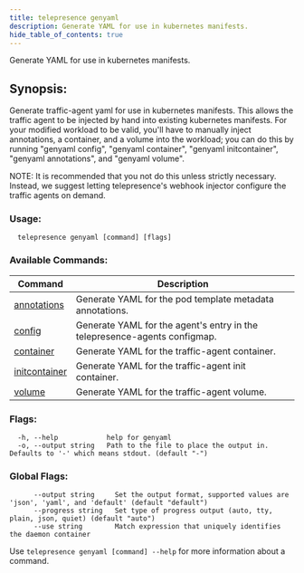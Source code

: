 ```yaml
---
title: telepresence genyaml
description: Generate YAML for use in kubernetes manifests.
hide_table_of_contents: true
---
```


Generate YAML for use in kubernetes manifests.

## Synopsis:

Generate traffic-agent yaml for use in kubernetes manifests.
This allows the traffic agent to be injected by hand into existing kubernetes manifests.
For your modified workload to be valid, you'll have to manually inject annotations, a
container, and a volume into the workload; you can do this by running "genyaml config",
"genyaml container", "genyaml initcontainer", "genyaml annotations", and "genyaml volume".

NOTE: It is recommended that you not do this unless strictly necessary. Instead, we suggest letting
telepresence's webhook injector configure the traffic agents on demand.

### Usage:
```
  telepresence genyaml [command] [flags]
```

### Available Commands:
| Command | Description |
|---------|-------------|
| [annotations](telepresence_genyaml_annotations) | Generate YAML for the pod template metadata annotations. |
| [config](telepresence_genyaml_config) | Generate YAML for the agent's entry in the telepresence-agents configmap. |
| [container](telepresence_genyaml_container) | Generate YAML for the traffic-agent container. |
| [initcontainer](telepresence_genyaml_initcontainer) | Generate YAML for the traffic-agent init container. |
| [volume](telepresence_genyaml_volume) | Generate YAML for the traffic-agent volume. |

### Flags:
```
  -h, --help            help for genyaml
  -o, --output string   Path to the file to place the output in. Defaults to '-' which means stdout. (default "-")
```

### Global Flags:
```
      --output string     Set the output format, supported values are 'json', 'yaml', and 'default' (default "default")
      --progress string   Set type of progress output (auto, tty, plain, json, quiet) (default "auto")
      --use string        Match expression that uniquely identifies the daemon container
```

Use `telepresence genyaml [command] --help` for more information about a command.
